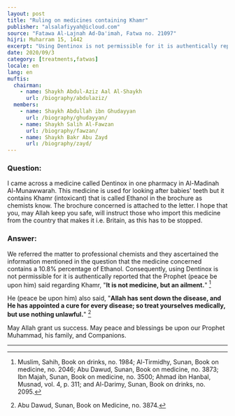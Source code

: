 ```yaml
---
layout: post
title: "Ruling on medicines containing Khamr"
publisher: "alsalafiyyah@icloud.com"
source: "Fatawa Al-Lajnah Ad-Da'imah, Fatwa no. 21097"
hijri: Muharram 15, 1442
excerpt: "Using Dentinox is not permissible for it is authentically reported that the Prophet, peace and blessings be upon him."
date: 2020/09/3
category: [treatments,fatwas]
locale: en
lang: en
muftis:
  chairman: 
    - name: Shaykh Abdul-Aziz Aal Al-Shaykh
      url: /biography/abdulaziz/
  members: 
    - name: Shaykh Abdullah ibn Ghudayyan
      url: /biography/ghudayyan/
    - name: Shaykh Salih Al-Fawzan
      url: /biography/fawzan/
    - name: Shaykh Bakr Abu Zayd
      url: /biography/zayd/
---
```


### Question:
I came across a medicine called Dentinox in one pharmacy in Al-Madinah Al-Munawwarah. This medicine is used for looking after babies' teeth but it contains Khamr (intoxicant) that is called Ethanol in the brochure as chemists know. The brochure concerned is attached to the letter. I hope that you, may Allah keep you safe, will instruct those who import this medicine from the country that makes it i.e. Britain, as this has to be stopped. 

### Answer:
We referred the matter to professional chemists and they ascertained the information mentioned in the question that the medicine concerned contains a 10.8% percentage of Ethanol. Consequently, using Dentinox is not permissible for it is authentically reported that the Prophet (peace be upon him) said regarding Khamr, "**It is not medicine, but an ailment.**" [^1]

He (peace be upon him) also said, "**Allah has sent down the disease, and He has appointed a cure for every disease; so treat yourselves medically, but use nothing unlawful.**" [^2]

May Allah grant us success. May peace and blessings be upon our Prophet Muhammad, his family, and Companions. 

---

[^1]: Muslim, Sahih, Book on drinks, no. 1984; Al-Tirmidhy, Sunan, Book on medicine, no. 2046; Abu Dawud, Sunan, Book on medicine, no. 3873; Ibn Majah, Sunan, Book on medicine, no. 3500; Ahmad ibn Hanbal, Musnad, vol. 4, p. 311; and Al-Darimy, Sunan, Book on drinks, no. 2095.
[^2]: Abu Dawud, Sunan, Book on Medicine, no. 3874.
